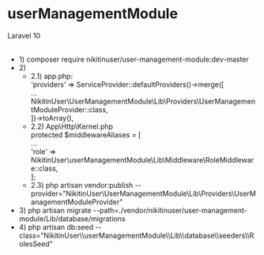 # userManagementModule
Laravel 10<br><br>

<ul>
<li>1) composer require nikitinuser/user-management-module:dev-master</li>

<li>
    2)
    <ul>
        <li>
            2.1) app.php: <br>
                'providers' => ServiceProvider::defaultProviders()->merge([<br>
                    ...<br>
                    NikitinUser\UserManagementModule\Lib\Providers\UserManagementModuleProvider::class,<br>
                ])->toArray(),<br>
        </li>
        <li>
            2.2) App\Http\Kernel.php <br>
                protected $middlewareAliases = [<br>
                    ...<br>
                    'role' => NikitinUser\userManagementModule\Lib\Middleware\RoleMiddleware::class,<br>
                ];<br>
        </li>
        <li>
            2.3) php artisan vendor:publish --provider="NikitinUser\UserManagementModule\Lib\Providers\UserManagementModuleProvider"
        </li>
    </ul>
</li>

<li>
    3) php artisan migrate --path=./vendor/nikitinuser/user-management-module/Lib/database/migrations
</li>

<li>
    4) php artisan db:seed --class="NikitinUser\\userManagementModule\\Lib\\database\\seeders\\RolesSeed"
</li>
</ul>
